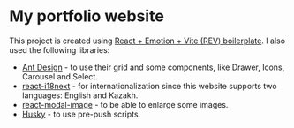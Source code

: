 # My portfolio website

This project is created using [React + Emotion + Vite (REV) boilerplate](https://github.com/akbarkz/rev-boilerplate).
I also used the following libraries:

- [Ant Design](https://ant.design/) - to use their grid and some components, like Drawer, Icons, Carousel and Select.
- [react-i18next](https://react.i18next.com/) - for internationalization since this website supports two languages: English and Kazakh.
- [react-modal-image](https://github.com/aautio/react-modal-image) - to be able to enlarge some images.
- [Husky](https://typicode.github.io/husky/) - to use pre-push scripts.
